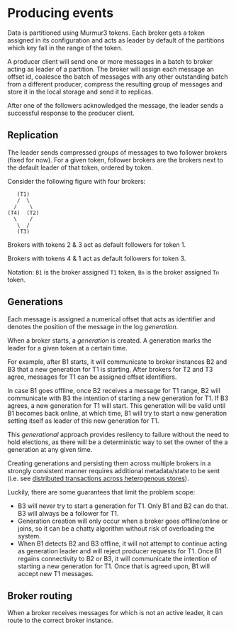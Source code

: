 # Producing events

Data is partitioned using Murmur3 tokens. Each broker gets a token assigned in its configuration and acts as leader by default of the partitions which key fall in the range of the token.

A producer client will send one or more messages in a batch to broker acting as leader of a partition. The broker will assign each message an offset id, coalesce the batch of messages with any other outstanding batch from a different producer, compress the resulting group of messages and store it in the local storage and send it to replicas.

After one of the followers acknowledged the message, the leader sends a successful response to the producer client.

## Replication

The leader sends compressed groups of messages to two follower brokers (fixed for now). For a given token, follower brokers are the brokers next to the default leader of that token, ordered by token.

Consider the following figure with four brokers:

```
   (T1)
   /  \
  /    \
(T4)  (T2)
  \    /
   \  /
   (T3)
```

Brokers with tokens 2 & 3 act as default followers for token 1.

Brokers with tokens 4 & 1 act as default followers for token 3.

Notation: `B1` is the broker assigned `T1` token, `Bn` is the broker assigned `Tn` token.

## Generations

Each message is assigned a numerical offset that acts as identifier and denotes the position of the message in the log _generation_.

When a broker starts, a _generation_ is created. A generation marks the leader for a given token at a certain time.

For example, after B1 starts, it will communicate to broker instances B2 and B3 that a new generation for T1 is starting. After brokers for T2 and T3 agree, messages for T1 can be assigned offset identifiers.

In case B1 goes offline, once B2 receives a message for T1 range, B2 will communicate with B3 the intention of starting a new generation for T1. If B3 agrees, a new generation for T1 will start. This generation will be valid until B1 becomes back online, at which time, B1 will try to start a new generation setting itself as leader of this new generation for T1.

This _generational_ approach provides resilency to failure without the need to hold elections, as there will be a deterministic way to set the owner of the a generation at any given time.

Creating generations and persisting them across multiple brokers in a strongly consistent manner requires additional metadata/state to be sent (i.e. see [distributed transactions across heterogenous stores](https://www.researchgate.net/publication/282156834_Scalable_Distributed_Transactions_across_Heterogeneous_Stores)).

Luckily, there are some guarantees that limit the problem scope:

- B3 will never try to start a generation for T1. Only B1 and B2 can do that. B3 will always be a follower for T1.
- Generation creation will only occur when a broker goes offline/online or joins, so it can be a chatty algorithm without risk of overloading the system.
- When B1 detects B2 and B3 offline, it will not attempt to continue acting as generation leader and will reject producer requests for T1. Once B1 regains connectivity to B2 or B3, it will communicate the intention of starting a new generation for T1. Once that is agreed upon, B1 will accept new T1 messages.

## Broker routing

When a broker receives messages for which is not an active leader, it can route to the correct broker instance.
